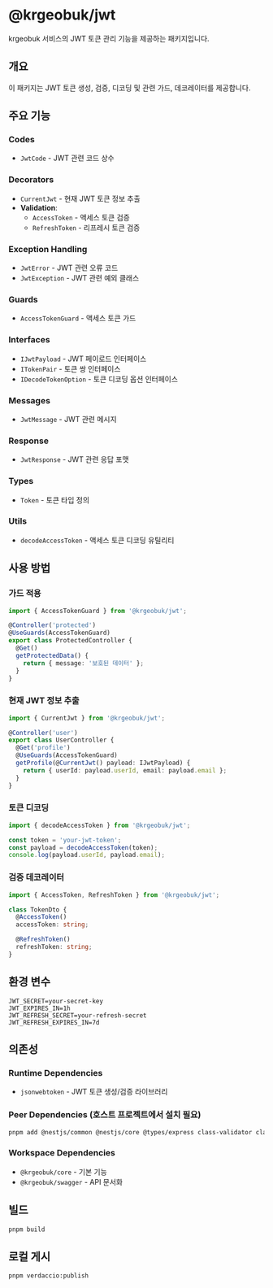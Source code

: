 # @krgeobuk/jwt

krgeobuk 서비스의 JWT 토큰 관리 기능을 제공하는 패키지입니다.

## 개요

이 패키지는 JWT 토큰 생성, 검증, 디코딩 및 관련 가드, 데코레이터를 제공합니다.

## 주요 기능

### Codes
- `JwtCode` - JWT 관련 코드 상수

### Decorators
- `CurrentJwt` - 현재 JWT 토큰 정보 추출
- **Validation**:
  - `AccessToken` - 액세스 토큰 검증
  - `RefreshToken` - 리프레시 토큰 검증

### Exception Handling
- `JwtError` - JWT 관련 오류 코드
- `JwtException` - JWT 관련 예외 클래스

### Guards
- `AccessTokenGuard` - 액세스 토큰 가드

### Interfaces
- `IJwtPayload` - JWT 페이로드 인터페이스
- `ITokenPair` - 토큰 쌍 인터페이스
- `IDecodeTokenOption` - 토큰 디코딩 옵션 인터페이스

### Messages
- `JwtMessage` - JWT 관련 메시지

### Response
- `JwtResponse` - JWT 관련 응답 포맷

### Types
- `Token` - 토큰 타입 정의

### Utils
- `decodeAccessToken` - 액세스 토큰 디코딩 유틸리티

## 사용 방법

### 가드 적용

```typescript
import { AccessTokenGuard } from '@krgeobuk/jwt';

@Controller('protected')
@UseGuards(AccessTokenGuard)
export class ProtectedController {
  @Get()
  getProtectedData() {
    return { message: '보호된 데이터' };
  }
}
```

### 현재 JWT 정보 추출

```typescript
import { CurrentJwt } from '@krgeobuk/jwt';

@Controller('user')
export class UserController {
  @Get('profile')
  @UseGuards(AccessTokenGuard)
  getProfile(@CurrentJwt() payload: IJwtPayload) {
    return { userId: payload.userId, email: payload.email };
  }
}
```

### 토큰 디코딩

```typescript
import { decodeAccessToken } from '@krgeobuk/jwt';

const token = 'your-jwt-token';
const payload = decodeAccessToken(token);
console.log(payload.userId, payload.email);
```

### 검증 데코레이터

```typescript
import { AccessToken, RefreshToken } from '@krgeobuk/jwt';

class TokenDto {
  @AccessToken()
  accessToken: string;

  @RefreshToken()
  refreshToken: string;
}
```

## 환경 변수

```env
JWT_SECRET=your-secret-key
JWT_EXPIRES_IN=1h
JWT_REFRESH_SECRET=your-refresh-secret
JWT_REFRESH_EXPIRES_IN=7d
```

## 의존성

### Runtime Dependencies
- `jsonwebtoken` - JWT 토큰 생성/검증 라이브러리

### Peer Dependencies (호스트 프로젝트에서 설치 필요)
```bash
pnpm add @nestjs/common @nestjs/core @types/express class-validator class-transformer typescript
```

### Workspace Dependencies
- `@krgeobuk/core` - 기본 기능
- `@krgeobuk/swagger` - API 문서화

## 빌드

```bash
pnpm build
```

## 로컬 게시

```bash
pnpm verdaccio:publish
```